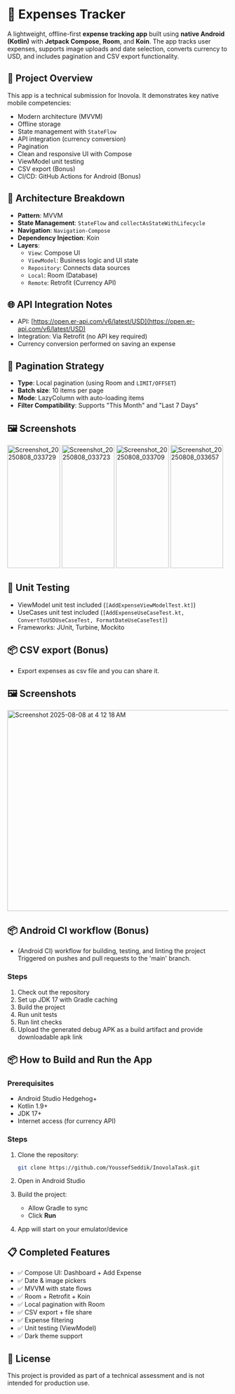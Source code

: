 # 💸 Expenses Tracker

A lightweight, offline-first **expense tracking app** built using **native Android (Kotlin)** with **Jetpack Compose**, **Room**, and **Koin**. The app tracks user expenses, supports image uploads and date selection, converts currency to USD, and includes pagination and CSV export functionality.

## 🚀 Project Overview

This app is a technical submission for Inovola. It demonstrates key native mobile competencies:
- Modern architecture (MVVM)
- Offline storage
- State management with `StateFlow`
- API integration (currency conversion)
- Pagination
- Clean and responsive UI with Compose
- ViewModel unit testing
- CSV export (Bonus)
- CI/CD: GitHub Actions for Android (Bonus)

## 🧱 Architecture Breakdown

- **Pattern**: MVVM
- **State Management**: `StateFlow` and `collectAsStateWithLifecycle`
- **Navigation**: `Navigation-Compose`
- **Dependency Injection**: Koin
- **Layers**:
  - `View`: Compose UI
  - `ViewModel`: Business logic and UI state
  - `Repository`: Connects data sources
  - `Local`: Room (Database)
  - `Remote`: Retrofit (Currency API)

## 🌐 API Integration Notes

- API: [https://open.er-api.com/v6/latest/USD](https://open.er-api.com/v6/latest/USD)
- Integration: Via Retrofit (no API key required)
- Currency conversion performed on saving an expense

## 🔄 Pagination Strategy

- **Type**: Local pagination (using Room and `LIMIT/OFFSET`)
- **Batch size**: 10 items per page
- **Mode**: LazyColumn with auto-loading items
- **Filter Compatibility**: Supports "This Month" and "Last 7 Days"

## 🖼️ Screenshots

<img width="120" height="280" alt="Screenshot_20250808_033729" src="https://github.com/user-attachments/assets/9c821f77-621a-4746-9eef-c0c05da00158" />
<img width="120" height="280" alt="Screenshot_20250808_033723" src="https://github.com/user-attachments/assets/76766bc8-6528-40ec-8f85-0b845c4fde6c" />
<img width="120" height="280" alt="Screenshot_20250808_033709" src="https://github.com/user-attachments/assets/7ad2da9d-9524-453f-9450-a60e21faa27c" />
<img width="120" height="280" alt="Screenshot_20250808_033657" src="https://github.com/user-attachments/assets/796b3d5e-81d4-4b7e-8a2a-3ef671bfb71f" />

## 🧪 Unit Testing

- ViewModel unit test included (`[AddExpenseViewModelTest.kt]`)
- UseCases unit test included (`[AddExpenseUseCaseTest.kt, ConvertToUSDUseCaseTest, FormatDateUseCaseTest]`)
- Frameworks: JUnit, Turbine, Mockito

## 📦 CSV export (Bonus)
- Export expenses as csv file and you can share it.
## 🖼️ Screenshots
<img width="548" height="457" alt="Screenshot 2025-08-08 at 4 12 18 AM" src="https://github.com/user-attachments/assets/d17327e1-9fa7-4960-b0f5-dd7780b451ae" />


## 📦 Android CI workflow (Bonus) 
- (Android CI) workflow for building, testing, and linting the project
  Triggered on pushes and pull requests to the 'main' branch.
### Steps
1. Check out the repository
2. Set up JDK 17 with Gradle caching
3. Build the project
4. Run unit tests
5. Run lint checks
6. Upload the generated debug APK as a build artifact and provide downloadable apk link
    
   
## 📦 How to Build and Run the App

### Prerequisites
- Android Studio Hedgehog+
- Kotlin 1.9+
- JDK 17+
- Internet access (for currency API)

### Steps

1. Clone the repository:
   ```bash
   git clone https://github.com/YoussefSeddik/InovolaTask.git
   ```

2. Open in Android Studio

3. Build the project:
   - Allow Gradle to sync
   - Click **Run**

4. App will start on your emulator/device

## 📋 Completed Features

- ✅ Compose UI: Dashboard + Add Expense
- ✅ Date & image pickers
- ✅ MVVM with state flows
- ✅ Room + Retrofit + Koin
- ✅ Local pagination with Room
- ✅ CSV export + file share
- ✅ Expense filtering
- ✅ Unit testing (ViewModel)
- ✅ Dark theme support

## 📄 License

This project is provided as part of a technical assessment and is not intended for production use.
